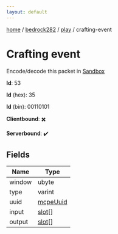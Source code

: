 ```yaml
---
layout: default
---
```


[home](/)  /  [bedrock282](/protocol/bedrock282)  /  [play](/protocol/bedrock282/play)  /  crafting-event

# Crafting event

Encode/decode this packet in [Sandbox](../../../sandbox/bedrock282#Play.CraftingEvent)

**Id**: 53

**Id** (hex): 35

**Id** (bin): 00110101

**Clientbound**: ✖️

**Serverbound**: ✔️

## Fields

Name | Type
---|---
window | ubyte
type | varint
uuid | [mcpeUuid](/protocol/bedrock282/types/mcpe-uuid)
input | [slot](/protocol/bedrock282/types/slot)[]
output | [slot](/protocol/bedrock282/types/slot)[]
